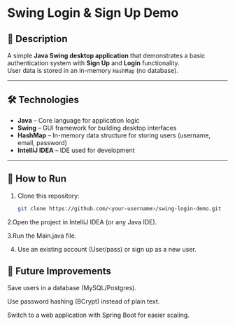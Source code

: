 # Swing Login & Sign Up Demo

## 📖 Description
A simple **Java Swing desktop application** that demonstrates a basic authentication system with **Sign Up** and **Login** functionality.  
User data is stored in an in-memory `HashMap` (no database).

---

## 🛠️ Technologies
- **Java** – Core language for application logic  
- **Swing** – GUI framework for building desktop interfaces  
- **HashMap** – In-memory data structure for storing users (username, email, password)  
- **IntelliJ IDEA** – IDE used for development  

---

## 🚀 How to Run
1. Clone this repository:
   ```bash
   git clone https://github.com/<your-username>/swing-login-demo.git
2.Open the project in IntelliJ IDEA (or any Java IDE).

3.Run the Main.java file.

4. Use an existing account (User/pass) or sign up as a new user.


## 📌 Future Improvements

Save users in a database (MySQL/Postgres).

Use password hashing (BCrypt) instead of plain text.

Switch to a web application with Spring Boot for easier scaling.
   
